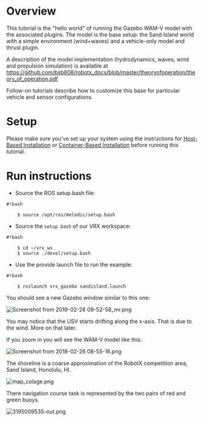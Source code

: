 # Overview

This tutorial is the "hello world" of running the Gazebo WAM-V model with the associated plugins.  The model is the base setup: the Sand Island world with a simple environment (wind+waves) and a vehicle-only model and thrust plugin.

A description of the model implementation (hydrodynamics, waves, wind and propulsion simulation) is available at https://github.com/bsb808/robotx_docs/blob/master/theoryofoperation/theory_of_operation.pdf

Follow-on tutorials describe how to customize this base for particular vehicle and sensor configurations.

# Setup

Please make sure you've set up your system using the instructions for [Host-Based Installation](https://bitbucket.org/osrf/vrx/wiki/tutorials/SystemSetupInstall) or [Container-Based Installation](https://bitbucket.org/osrf/vrx/wiki/tutorials/SystemSetupDocker) before running this tutorial.

# Run instructions

* Source the ROS setup.bash file:

```
#!bash

    $ source /opt/ros/melodic/setup.bash

```

* Source the `setup.bash` of our VRX workspace:

```
#!bash

    $ cd ~/vrx_ws
    $ source ./devel/setup.bash

```

* Use the provide launch file to run the example:

```
#!bash

    $ roslaunch vrx_gazebo sandisland.launch 

```

You should see a new Gazebo window similar to this one:

![Screenshot from 2019-02-28 09-52-58_mr.png](https://bitbucket.org/repo/BgXLzgM/images/250474638-Screenshot%20from%202019-02-28%2009-52-58_mr.png)

You may notice that the USV starts drifting along the x-axis.  That is due to the wind.  More on that later.

If you zoom in you will see the WAM-V model like this:

![Screenshot from 2018-02-26 08-55-16.png](https://bitbucket.org/repo/BgXLzgM/images/4154749175-Screenshot%20from%202018-02-26%2008-55-16.png)

The shoreline is a coarse approximation of the RobotX competition area, Sand Island, Honolulu, HI.

![map_colage.png](https://bitbucket.org/repo/BgXLzgM/images/869375701-map_colage.png)

There navigation course task is represented by the two pairs of red and green buoys.

![3195009535-out.png](https://bitbucket.org/repo/BgXLzgM/images/3465846643-3195009535-out.png)
